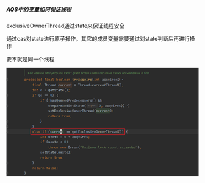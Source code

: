 ##### AQS中的变量如何保证线程

exclusiveOwnerThread通过state来保证线程安全

通过cas对state进行原子操作。其它的成员变量需要通过对state判断后再进行操作

要不就是同一个线程

![tryAcquire](tryAcquire.png)